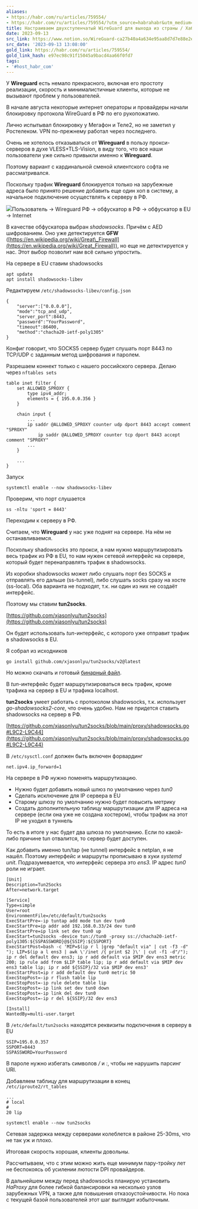 ```yaml
---
aliases:
- https://habr.com/ru/articles/759554/
- https://habr.com/ru/articles/759554/?utm_source=habrahabr&utm_medium=rss&utm_campaign=759554
title: Настраиваем двухступенчатый WireGuard для выхода из страны / Хабр
date: 2023-09-13
src_link: https://www.notion.so/WireGuard-ca27b40a4a634e95aa8d7d7e88e2e0f6
src_date: '2023-09-13 13:08:00'
gold_link: https://habr.com/ru/articles/759554/
gold_link_hash: e97ec98c91f15045a9bacd4aa66f0fd7
tags:
- '#host_habr_com'
---
```


У **Wireguard** есть немало прекрасного, включая его простоту реализации, скорость и минималистичные клиенты, которые не вызывают проблем у пользователей.

В начале августа некоторые интернет операторы и провайдеры начали блокировку протокола WireGuard в РФ по его рукопожатию.

Лично испытывал блокировку у Мегафон и Теле2, но не заметил у Ростелеком. VPN по-прежнему работал через последнего.

Очень не хотелось отказываться от **Wireguard** в пользу прокси-серверов в духе VLESS+TLS-Vision, в виду того, что все наши пользователи уже сильно привыкли именно к **Wireguard**.

Поэтому вариант с кардинальной сменой клиентского софта не рассматривался.

Поскольку трафик **Wireguard** блокируется только на зарубежные адреса было принято решение добавить еще один хоп в систему, а начальное подключение осуществлять к серверу в РФ.

![](https://habrastorage.org/getpro/habr/upload_files/73a/b44/4ab/73ab444ab737086ae79634bb9796faf4.png)Пользователь → Wireguard РФ → обфускатор в РФ → обфускатор в EU → Internet  


В качестве обфускатора выбран *shadowsocks*. Причём с AED шифрованием. Оно уже детектируется **GFW** ([https://en.wikipedia.org/wiki/Great\_Firewall](https://en.wikipedia.org/wiki/Great_Firewall)), но еще не детектируется у нас. Этот выбор позволит нам всё сильно упростить.

На сервере в EU ставим shadowsocks


```
apt update
apt install shadowsocks-libev
```
Редактируем `/etc/shadowsocks-libev/config.json` 


```
{
    "server":["0.0.0.0"],
    "mode":"tcp_and_udp",
    "server_port":8443,
    "password":"YourPassword",
    "timeout":86400,
    "method":"chacha20-ietf-poly1305"
}
```
Конфиг говорит, что SOCKS5 сервер будет слушать порт 8443 по TCP/UDP с заданным метод шифрования и паролем.

Разрешаем коннект только с нашего российского сервера. Делаю через `nftables sets`


```
table inet filter {
	set ALLOWED_SPROXY {
	    type ipv4_addr;
	    elements = { 195.0.0.356 }
	}
	
	chain input {
		...
		ip saddr @ALLOWED_SPROXY counter udp dport 8443 accept comment "SPROXY"
	        ip saddr @ALLOWED_SPROXY counter tcp dport 8443 accept comment "SPROXY"
		...
	}

	...
}
```
Запуск

`systemctl enable --now shadowsocks-libev`

Проверим, что порт слушается

`ss -nltu 'sport = 8443'`

Переходим к серверу в РФ.

Считаем, что **Wireguard** у нас уже поднят на сервере. На нём не останавливаемся.

Поскольку shadowsocks это прокси, а нам нужно маршрутизировать весь трафик из РФ в EU, то нам нужен сетевой интерфейс на сервере, который будет перенаправлять трафик в shadowsocks.

Из коробки shadowsocks может либо слушать порт без SOCKS и отправлять его дальше (ss-tunnel), либо слушать socks сразу на хосте (ss-local). Оба варианта не подходят, т.к. ни один из них не создаёт интерфейс.

Поэтому мы ставим **tun2socks**.

[https://github.com/xjasonlyu/tun2socks](https://github.com/xjasonlyu/tun2socks)

Он будет использовать *tun*-интерфейс, с которого уже отправит трафик в shadowsocks в EU.

Я собрал из исходников

`go install github.com/xjasonlyu/tun2socks/v2@latest`

Но можно скачать и готовый [бинарный файл](https://github.com/xjasonlyu/tun2socks/releases).

В *tun*-интерфейс будет маршрутизироваться весь трафик, кроме трафика на сервер в EU и трафика localhost.

**tun2socks** умеет работать с протоколом shadowsocks, т.к. использует *go-shadowsocks2-core*, что очень удобно. Нам не придется ставить shadowsocks на сервер в РФ.

 [https://github.com/xjasonlyu/tun2socks/blob/main/proxy/shadowsocks.go#L9C2-L9C44](https://github.com/xjasonlyu/tun2socks/blob/main/proxy/shadowsocks.go#L9C2-L9C44)

В `/etc/sysctl.conf` должен быть включен форвардинг  
  
`net.ipv4.ip_forward=1`  


На сервере в РФ нужно поменять маршрутизацию.

* Нужно будет добавить новый шлюз по умолчанию через *tun0*
* Сделать исключение для IP сервера в EU
* Старому шлюзу по умолчанию нужно будет повысить метрику
* Создать дополнительную таблицу маршрутизации для IP адреса на сервере (если она уже не создана хостером), чтобы трафик на этот IP не уходил в туннель

То есть в итоге у нас будет два шлюза по умолчанию. Если по какой-либо причине tun отвалится, то сервер будет доступен.

Как добавить именно tun/tap (не tunnel) интерфейс в netplan, я не нашёл. Поэтому интерфейс и маршруты прописываю в хуки *systemd unit*. Подразумевается, что интерфейс сервера это *ens3.* IP адрес *tun0* роли не играет.


```
[Unit]
Description=Tun2Socks
After=network.target

[Service]
Type=simple
User=root
EnvironmentFile=/etc/default/tun2socks
ExecStartPre=-ip tuntap add mode tun dev tun0
ExecStartPre=ip addr add 192.168.0.33/24 dev tun0
ExecStartPre=ip link set dev tun0 up
ExecStart=tun2socks -device tun://tun0 -proxy ss://chacha20-ietf-poly1305:${SSPASSWORD}@${SSIP}:${SSPORT}
ExecStartPost=bash -c 'MIP=$(ip r l |grep "default via" | cut -f3 -d" "); LIP=$(ip a l ens3 | awk \'/inet /{ print $2 }\' | cut -f1 -d"/"); ip r del default dev ens3; ip r add default via $MIP dev ens3 metric 200; ip rule add from $LIP table lip; ip r add default via $MIP dev ens3 table lip; ip r add ${SSIP}/32 via $MIP dev ens3'
ExecStartPost=ip r add default dev tun0 metric 50
ExecStopPost=-ip r flush table lip
ExecStopPost=-ip rule delete table lip
ExecStopPost=-ip link set dev tun0 down
ExecStopPost=-ip link del dev tun0
ExecStopPost=-ip r del ${SSIP}/32 dev ens3

[Install]
WantedBy=multi-user.target
```
В `/etc/default/tun2socks` находятся реквизиты подключения в серверу в EU


```
SSIP=195.0.0.357
SSPORT=8443
SSPASSWORD=YourPassword
```
В пароле нужно избегать символов */* и *:*, чтобы не нарушить парсинг URI.

Добавляем таблицу для маршрутизации в конец `/etc/iproute2/rt_tables`  



```
...
# local
#
20 lip
```
`systemctl enable --now tun2socks`

Сетевая задержка между серверами колеблется в районе 25-30ms, что не так уж и плохо.

Итоговая скорость хорошая, клиенты довольны.

Рассчитываем, что с этим можно жить еще минимум пару-тройку лет не беспокоясь об усилении лютости DPI провайдеров.

В дальнейшем между перед shadowsocks планирую установить *HaProxy* для более гибкой балансировки на несколько узлов зарубежных VPN, а также для повышения отказоустойчивости. Но пока с текущей базой пользователей этот шаг выглядит избыточным.
